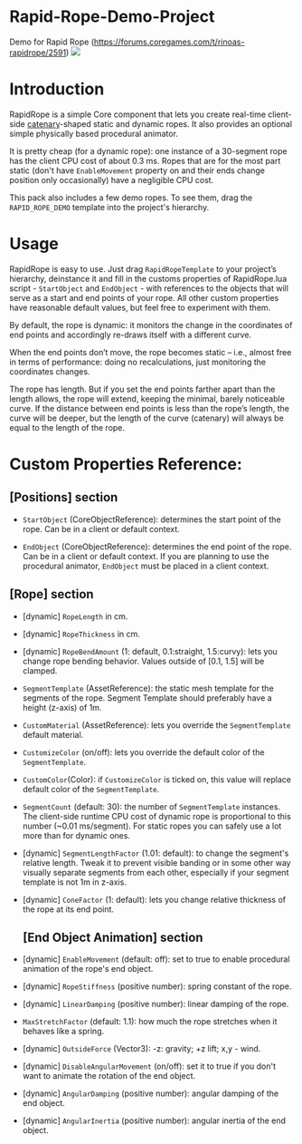 # Rapid-Rope-Demo-Project
Demo for Rapid Rope (https://forums.coregames.com/t/rinoas-rapidrope/2591)
![](https://i.imgur.com/M0W8sUw.gif)

# Introduction

RapidRope is a simple Core component that lets you create real-time
client-side [catenary](https://en.wikipedia.org/wiki/Catenary)-shaped static and dynamic ropes. It also provides an optional simple physically based procedural
animator.



It is pretty cheap (for a dynamic rope): one instance of a 30-segment rope
has the client CPU cost of about 0.3 ms. Ropes that are for the most part
static (don't have `EnableMovement` property on and their ends change
position only occasionally) have a negligible CPU cost.

This pack also includes a few demo ropes. To see them, drag the
`RAPID_ROPE_DEMO` template into the project's hierarchy.

# Usage

RapidRope is easy to use. Just drag `RapidRopeTemplate` to your project’s
hierarchy, deinstance it and fill in the customs properties of
RapidRope.lua script - `StartObject` and `EndObject` - with references to
the objects that will serve as a start and end points of your rope. All
other custom properties have reasonable default values, but feel free to
experiment with them.

By default, the rope is dynamic: it monitors the change in the coordinates
of end points and accordingly re-draws itself with a different curve.

When the end points don’t move, the rope becomes static – i.e., almost free
in terms of performance: doing no recalculations, just monitoring the
coordinates changes.

The rope has length. But if you set the end points farther apart than the
length allows, the rope will extend, keeping the minimal, barely noticeable
curve. If the distance between end points is less than the rope’s length,
the curve will be deeper, but the length of the curve (catenary) will
always be equal to the length of the rope.

# Custom Properties Reference:

## [Positions] section

- `StartObject` (CoreObjectReference): determines the start point of the
  rope. Can be in a client or default context.

- `EndObject` (CoreObjectReference): determines the end point of the
  rope. Can be in a client or default context. If you are planning to use the
  procedural animator, `EndObject` must be placed in a client context.

## [Rope] section

- [dynamic] `RopeLength` in cm.

- [dynamic] `RopeThickness` in cm.

- [dynamic] `RopeBendAmount` (1: default, 0.1:straight, 1.5:curvy): lets
  you change rope bending behavior. Values outside of [0.1, 1.5] will be
  clamped.

- `SegmentTemplate` (AssetReference): the static mesh template for the
  segments of the rope. Segment Template should preferably have a height
  (z-axis) of 1m.

- `CustomMaterial` (AssetReference): lets you override the
  `SegmentTemplate` default material.

- `CustomizeColor` (on/off): lets you override the default color of the
  `SegmentTemplate`.

- `CustomColor`(Color): if `CustomizeColor` is ticked on, this value will
  replace default color of the `SegmentTemplate`.

- `SegmentCount` (default: 30): the number of `SegmentTemplate` instances.
  The client-side runtime CPU cost of dynamic rope is proportional to this
  number (~0.01 ms/segment). For static ropes you can safely use a lot more
  than for dynamic ones.

- [dynamic] `SegmentLengthFactor` (1.01: default): to change the segment's
  relative length. Tweak it to prevent visible banding or in some other way
  visually separate segments from each other, especially if your segment
  template is not 1m in z-axis.

- [dynamic] `ConeFactor` (1: default): lets you change relative thickness
  of the rope at its end point.

  ## [End Object Animation] section

- [dynamic] `EnableMovement` (default: off): set to true to enable
  procedural animation of the rope's end object.

- [dynamic] `RopeStiffness` (positive number): spring constant of the rope.

- [dynamic] `LinearDamping` (positive number): linear damping of the rope.

- `MaxStretchFactor` (default: 1.1): how much the rope stretches when it
  behaves like a spring.

- [dynamic] `OutsideForce` (Vector3): -z: gravity; +z lift; x,y - wind.

- [dynamic] `DisableAngularMovement` (on/off): set it to true if you don't
  want to animate the rotation of the end object.

- [dynamic] `AngularDamping` (positive number): angular damping of the end
  object.

- [dynamic] `AngularInertia` (positive number): angular inertia of the end
  object.

